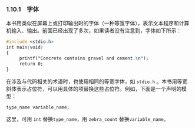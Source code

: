 ### 1.10.1　字体

本书用类似在屏幕上或打印输出时的字体（一种等宽字体），表示文本程序和计算机输入、输出。前面已经出现了多次，如果读者没有注意到，字体如下所示：

```css
#include <stdio.h>
int main(void)
{
     printf("Concrete contains gravel and cement.\n");
     return 0;
}
```

在涉及与代码相关的术语时，也使用相同的等宽字体，如 `stdio.h` 。本书用等宽斜体表示占位符，可以用具体的项替换这些占位符。例如，下面是一个声明的模型：

```css
type_name variable_name;
```

这里，可用 `int` 替换`type_name`，用 `zebra_count` 替换`variable_name`。

